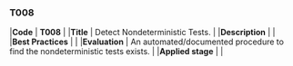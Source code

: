 ### T008

|**Code**           | **T008** |
|**Title**          | Detect Nondeterministic Tests. |
|**Description**    | |
|**Best Practices** | |
|**Evaluation**     | An automated/documented procedure to find the nondeterministic tests exists. |
|**Applied stage**  | |
